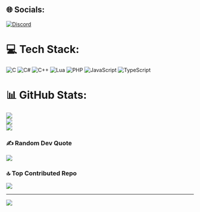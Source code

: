 ## 🌐 Socials:
[![Discord](https://img.shields.io/badge/Discord-%237289DA.svg?logo=discord&logoColor=white)](https://discord.gg/https://discord.gg/QZHREAnmeC) 

# 💻 Tech Stack:
![C](https://img.shields.io/badge/c-%2300599C.svg?style=for-the-badge&logo=c&logoColor=white) ![C#](https://img.shields.io/badge/c%23-%23239120.svg?style=for-the-badge&logo=csharp&logoColor=white) ![C++](https://img.shields.io/badge/c++-%2300599C.svg?style=for-the-badge&logo=c%2B%2B&logoColor=white) ![Lua](https://img.shields.io/badge/lua-%232C2D72.svg?style=for-the-badge&logo=lua&logoColor=white) ![PHP](https://img.shields.io/badge/php-%23777BB4.svg?style=for-the-badge&logo=php&logoColor=white) ![JavaScript](https://img.shields.io/badge/javascript-%23323330.svg?style=for-the-badge&logo=javascript&logoColor=%23F7DF1E) ![TypeScript](https://img.shields.io/badge/typescript-%23007ACC.svg?style=for-the-badge&logo=typescript&logoColor=white)
# 📊 GitHub Stats:
![](https://github-readme-stats.vercel.app/api?username=Hex-Byte-Glich&theme=ambient_gradient&hide_border=false&include_all_commits=true&count_private=true)<br/>
![](https://github-readme-streak-stats.herokuapp.com/?user=Hex-Byte-Glich&theme=ambient_gradient&hide_border=false)<br/>
![](https://github-readme-stats.vercel.app/api/top-langs/?username=Hex-Byte-Glich&theme=ambient_gradient&hide_border=false&include_all_commits=true&count_private=true&layout=compact)

### ✍️ Random Dev Quote
![](https://quotes-github-readme.vercel.app/api?type=horizontal&theme=dark)

### 🔝 Top Contributed Repo
![](https://github-contributor-stats.vercel.app/api?username=Hex-Byte-Glich&limit=5&theme=ambient_gradient&combine_all_yearly_contributions=true)

---
[![](https://visitcount.itsvg.in/api?id=Hex-Byte-Glich&icon=2&color=10)](https://visitcount.itsvg.in)

<!-- Proudly created with GPRM ( https://gprm.itsvg.in ) -->
